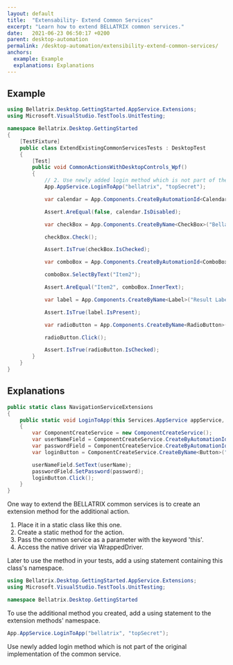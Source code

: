 ```yaml
---
layout: default
title:  "Extensability- Extend Common Services"
excerpt: "Learn how to extend BELLATRIX common services."
date:   2021-06-23 06:50:17 +0200
parent: desktop-automation
permalink: /desktop-automation/extensibility-extend-common-services/
anchors:
  example: Example
  explanations: Explanations
---
```

Example
-------
```csharp
using Bellatrix.Desktop.GettingStarted.AppService.Extensions;
using Microsoft.VisualStudio.TestTools.UnitTesting;

namespace Bellatrix.Desktop.GettingStarted
{
    [TestFixture]
    public class ExtendExistingCommonServicesTests : DesktopTest
    {
        [Test]
        public void CommonActionsWithDesktopControls_Wpf()
        {
            // 2. Use newly added login method which is not part of the original implementation of the common service.
            App.AppService.LoginToApp("bellatrix", "topSecret");

            var calendar = App.Components.CreateByAutomationId<Calendar>("calendar");

            Assert.AreEqual(false, calendar.IsDisabled);

            var checkBox = App.Components.CreateByName<CheckBox>("BellaCheckBox");

            checkBox.Check();

            Assert.IsTrue(checkBox.IsChecked);

            var comboBox = App.Components.CreateByAutomationId<ComboBox>("select");

            comboBox.SelectByText("Item2");

            Assert.AreEqual("Item2", comboBox.InnerText);

            var label = App.Components.CreateByName<Label>("Result Label");

            Assert.IsTrue(label.IsPresent);

            var radioButton = App.Components.CreateByName<RadioButton>("RadioButton");

            radioButton.Click();

            Assert.IsTrue(radioButton.IsChecked);
        }
    }
}
```

Explanations
------------
```csharp
public static class NavigationServiceExtensions
{
    public static void LoginToApp(this Services.AppService appService, string userName, string password)
    {
        var ComponentCreateService = new ComponentCreateService();
        var userNameField = ComponentCreateService.CreateByAutomationId<TextField>("textBox");
        var passwordField = ComponentCreateService.CreateByAutomationId<Password>("passwordBox");
        var loginButton = ComponentCreateService.CreateByName<Button>("E Button");

        userNameField.SetText(userName);
        passwordField.SetPassword(password);
        loginButton.Click();
    }
}
```
One way to extend the BELLATRIX common services is to create an extension method for the additional action.
1. Place it in a static class like this one.
2. Create a static method for the action.
3. Pass the common service as a parameter with the keyword 'this'.
4. Access the native driver via WrappedDriver.

Later to use the method in your tests, add a using statement containing this class's namespace.
```csharp
using Bellatrix.Desktop.GettingStarted.AppService.Extensions;
using Microsoft.VisualStudio.TestTools.UnitTesting;

namespace Bellatrix.Desktop.GettingStarted
```
To use the additional method you created, add a using statement to the extension methods' namespace.
```csharp
App.AppService.LoginToApp("bellatrix", "topSecret");
```
Use newly added login method which is not part of the original implementation of the common service.